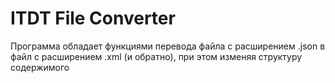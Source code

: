 # ITDT File Converter

Программа обладает функциями перевода файла с расширением .json в файл с расширением .xml (и обратно), при этом изменяя структуру
содержимого